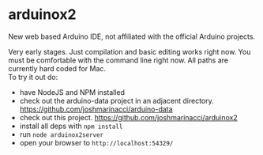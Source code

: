 arduinox2
=========

New web based Arduino IDE, not affiliated with the official Arduino projects.

Very early stages. Just compilation and basic editing works right now. You must
be comfortable with the command line right now. All paths are currently
hard coded for Mac.  
To try it out do:

* have NodeJS and NPM installed
* check out the arduino-data project in an adjacent directory.  https://github.com/joshmarinacci/arduino-data
* check out this project. https://github.com/joshmarinacci/arduinox2
* install all deps with `npm install`
* run `node arduinox2server`
* open your browser to `http://localhost:54329/`
